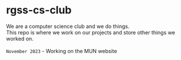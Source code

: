 # rgss-cs-club
We are a computer science club and we do things.\
This repo is where we work on our projects and store other things we worked on.\
\
`November 2023` - Working on the MUN website
